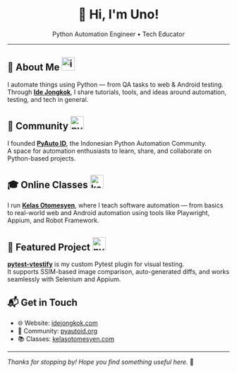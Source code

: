 <h1 align="center">👋 Hi, I'm Uno!</h1>
<p align="center">Python Automation Engineer • Tech Educator</p>

---

## 🧠 About Me  <img src="https://bucket.idejongkok.my.id/githubicon/idejongkok%20(1).png" alt="idejongkok" width="30" />

I automate things using Python — from QA tasks to web & Android testing.  
Through [**Ide Jongkok**](https://idejongkok.com), I share tutorials, tools, and ideas around automation, testing, and tech in general.

## 🤝 Community  <img src="https://bucket.idejongkok.my.id/githubicon/pyautoid%20(1).png" alt="pyautoid" width="30" />

I founded [**PyAuto ID**](https://pyautoid.org), the Indonesian Python Automation Community.  
A space for automation enthusiasts to learn, share, and collaborate on Python-based projects.

## 🎓 Online Classes  <img src="https://bucket.idejongkok.my.id/githubicon/logokelas.png" alt="kelas otomesyen" width="30" />

I run [**Kelas Otomesyen**](https://kelasotomesyen.com), where I teach software automation — from basics to real-world web and Android automation using tools like Playwright, Appium, and Robot Framework.

## 🚀 Featured Project  <img src="https://bucket.idejongkok.my.id/githubicon/vtestify%20(1).png" alt="pytest-vtestify" width="30" />

[**pytest-vtestify**](https://pytest-vtestify.pages.dev) is my custom Pytest plugin for visual testing.  
It supports SSIM-based image comparison, auto-generated diffs, and works seamlessly with Selenium and Appium.

## 📬 Get in Touch

- 🌐 Website: [idejongkok.com](https://idejongkok.com)  
- 🤖 Community: [pyautoid.org](https://pyautoid.org)  
- 📚 Classes: [kelasotomesyen.com](https://kelasotomesyen.com)

---

_Thanks for stopping by! Hope you find something useful here._ 🚀
